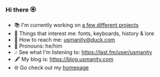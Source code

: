 ### Hi there 🏵️

- 📚 I'm currently working on [a few different projects](https://usmanity.com/projects?ref=github-readme.md)
- 💭 Things that interest me: fonts, keyboards, history & lore
- 📧 How to reach me: usmanity@duck.com
- 🥹 Pronouns: he/him
- 🎶 See what I'm listening to: https://last.fm/user/usmanity
- 🖋️ My blog is: https://blog.usmanity.com
- 🌐 Go check out my [homepage](https://usmanity.com?ref=github-readme.md)

